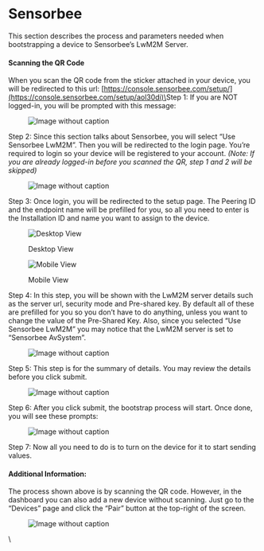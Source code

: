 # Sensorbee

This section describes the process and parameters needed when bootstrapping a device to Sensorbee’s LwM2M Server.

#### Scanning the QR Code <a href="#id-0a49fb333d6b40a6ab1a026905f3cbe6" id="id-0a49fb333d6b40a6ab1a026905f3cbe6"></a>

When you scan the QR code from the sticker attached in your device, you will be redirected to this url: [https://console.sensorbee.com/setup/](https://console.sensorbee.com/setup/aol30di)\<peeringcode>Step 1: If you are NOT logged-in, you will be prompted with this message:

<figure><img src="https://image-forwarder.notaku.so/aHR0cHM6Ly93d3cubm90aW9uLnNvL2ltYWdlL2h0dHBzJTNBJTJGJTJGczMtdXMtd2VzdC0yLmFtYXpvbmF3cy5jb20lMkZzZWN1cmUubm90aW9uLXN0YXRpYy5jb20lMkY3MzZkYWViNS05MWEyLTQzNGItODUyMS0yYmUxNTc0ODgyM2YlMkZVbnRpdGxlZC5wbmc_dGFibGU9YmxvY2smc3BhY2VJZD04YTlhZWQwNi1mODQ0LTRkZTQtYjk2Yi1jMTUyNjkzMWM1NTcmaWQ9MmM5NmNkNTEtNjJhMS00NTc2LWFmNTMtMjUwZGY0MGE5M2IwJmNhY2hlPXYyJndpZHRoPTExMDEuOTc0OTc1NTg1OTM3NQ==" alt="Image without caption"><figcaption></figcaption></figure>

Step 2: Since this section talks about Sensorbee, you will select “Use Sensorbee LwM2M”. Then you will be redirected to the login page. You’re required to login so your device will be registered to your account. _(Note: If you are already logged-in before you scanned the QR, step 1 and 2 will be skipped)_

<figure><img src="https://image-forwarder.notaku.so/aHR0cHM6Ly93d3cubm90aW9uLnNvL2ltYWdlL2h0dHBzJTNBJTJGJTJGczMtdXMtd2VzdC0yLmFtYXpvbmF3cy5jb20lMkZzZWN1cmUubm90aW9uLXN0YXRpYy5jb20lMkZiZjhkNDZlNi0xNWI4LTQxZjItOTVjNy04MTM2ZTJlYjVmNTglMkZVbnRpdGxlZC5wbmc_dGFibGU9YmxvY2smc3BhY2VJZD04YTlhZWQwNi1mODQ0LTRkZTQtYjk2Yi1jMTUyNjkzMWM1NTcmaWQ9MmU0OWFkZDEtNzkzNy00ZWU4LTk3M2ItZjRjNTAxYTQ1OTI3JmNhY2hlPXYyJndpZHRoPTEwNzg=" alt="Image without caption"><figcaption></figcaption></figure>

Step 3: Once login, you will be redirected to the setup page. The Peering ID and the endpoint name will be prefilled for you, so all you need to enter is the Installation ID and name you want to assign to the device.

<figure><img src="https://image-forwarder.notaku.so/aHR0cHM6Ly93d3cubm90aW9uLnNvL2ltYWdlL2h0dHBzJTNBJTJGJTJGczMtdXMtd2VzdC0yLmFtYXpvbmF3cy5jb20lMkZzZWN1cmUubm90aW9uLXN0YXRpYy5jb20lMkZlNjliNjFiZS0yZWZlLTQ0ZTctODM0ZS0wZWY1NjhiMWFhZDIlMkZVbnRpdGxlZC5wbmc_dGFibGU9YmxvY2smc3BhY2VJZD04YTlhZWQwNi1mODQ0LTRkZTQtYjk2Yi1jMTUyNjkzMWM1NTcmaWQ9NTAzMTgyM2EtMTIyMS00MTY3LThjNmItNTZmZGJmMzA2NDkzJmNhY2hlPXYyJndpZHRoPTEyNDg=" alt="Desktop View"><figcaption><p>Desktop View</p></figcaption></figure>

<figure><img src="https://image-forwarder.notaku.so/aHR0cHM6Ly93d3cubm90aW9uLnNvL2ltYWdlL2h0dHBzJTNBJTJGJTJGczMtdXMtd2VzdC0yLmFtYXpvbmF3cy5jb20lMkZzZWN1cmUubm90aW9uLXN0YXRpYy5jb20lMkYwZTcwOWExYi1lMzhmLTQ0YmItOGM2Zi1iOTllMzdjY2U0YTAlMkZVbnRpdGxlZC5wbmc_dGFibGU9YmxvY2smc3BhY2VJZD04YTlhZWQwNi1mODQ0LTRkZTQtYjk2Yi1jMTUyNjkzMWM1NTcmaWQ9NWFhYWE2ZGItMWEwMC00OWE0LWE0YjAtOTVlYmUzNDIzNDFhJmNhY2hlPXYyJndpZHRoPTQ4MA==" alt="Mobile View"><figcaption><p>Mobile View</p></figcaption></figure>

Step 4: In this step, you will be shown with the LwM2M server details such as the server url, security mode and Pre-shared key. By default all of these are prefilled for you so you don’t have to do anything, unless you want to change the value of the Pre-Shared Key. Also, since you selected “Use Sensorbee LwM2M” you may notice that the LwM2M server is set to “Sensorbee AvSystem”.

<figure><img src="https://image-forwarder.notaku.so/aHR0cHM6Ly93d3cubm90aW9uLnNvL2ltYWdlL2h0dHBzJTNBJTJGJTJGczMtdXMtd2VzdC0yLmFtYXpvbmF3cy5jb20lMkZzZWN1cmUubm90aW9uLXN0YXRpYy5jb20lMkY3NDJkMzAwMS0xYjFmLTQwYzQtYTQ0OS04OTJlNDg1NzIzNTQlMkZVbnRpdGxlZC5wbmc_dGFibGU9YmxvY2smc3BhY2VJZD04YTlhZWQwNi1mODQ0LTRkZTQtYjk2Yi1jMTUyNjkzMWM1NTcmaWQ9MWM3NTllOWYtNjNmMy00MDIwLWI0ZTgtZTRmOTY2NmExMmViJmNhY2hlPXYyJndpZHRoPTExMDQuNzc1MDI0NDE0MDYyNQ==" alt="Image without caption"><figcaption></figcaption></figure>

Step 5: This step is for the summary of details. You may review the details before you click submit.

<figure><img src="https://image-forwarder.notaku.so/aHR0cHM6Ly93d3cubm90aW9uLnNvL2ltYWdlL2h0dHBzJTNBJTJGJTJGczMtdXMtd2VzdC0yLmFtYXpvbmF3cy5jb20lMkZzZWN1cmUubm90aW9uLXN0YXRpYy5jb20lMkYzNTEyOTkwZC0wMGVmLTQzZTUtODY5Ni0wYzVlOGQzYzVkMzQlMkZVbnRpdGxlZC5wbmc_dGFibGU9YmxvY2smc3BhY2VJZD04YTlhZWQwNi1mODQ0LTRkZTQtYjk2Yi1jMTUyNjkzMWM1NTcmaWQ9MTUyZjRiNzYtYjAxMy00OThhLWIwZDQtZTkzODA2MDI3NTU0JmNhY2hlPXYyJndpZHRoPTExMDQuNzU=" alt="Image without caption"><figcaption></figcaption></figure>

Step 6: After you click submit, the bootstrap process will start. Once done, you will see these prompts:

<figure><img src="https://image-forwarder.notaku.so/aHR0cHM6Ly93d3cubm90aW9uLnNvL2ltYWdlL2h0dHBzJTNBJTJGJTJGczMtdXMtd2VzdC0yLmFtYXpvbmF3cy5jb20lMkZzZWN1cmUubm90aW9uLXN0YXRpYy5jb20lMkY4Mjc3OTljMS1mNTBjLTQ5YTMtYjFhMS1jNjY3MjI0ZmM1Y2IlMkZVbnRpdGxlZC5wbmc_dGFibGU9YmxvY2smc3BhY2VJZD04YTlhZWQwNi1mODQ0LTRkZTQtYjk2Yi1jMTUyNjkzMWM1NTcmaWQ9NjVmMzZhY2UtNjUzOC00MWU2LTlmYjYtOTQwYzdkM2ZjZmI1JmNhY2hlPXYyJndpZHRoPTgzMg==" alt="Image without caption"><figcaption></figcaption></figure>

Step 7: Now all you need to do is to turn on the device for it to start sending values.

#### Additional Information: <a href="#id-38d06ca4779d4125bc095e65f6d6470c" id="id-38d06ca4779d4125bc095e65f6d6470c"></a>

The process shown above is by scanning the QR code. However, in the dashboard you can also add a new device without scanning. Just go to the “Devices” page and click the “Pair” button at the top-right of the screen.

<figure><img src="https://image-forwarder.notaku.so/aHR0cHM6Ly93d3cubm90aW9uLnNvL2ltYWdlL2h0dHBzJTNBJTJGJTJGczMtdXMtd2VzdC0yLmFtYXpvbmF3cy5jb20lMkZzZWN1cmUubm90aW9uLXN0YXRpYy5jb20lMkZkYzI4NjFlYi0wZjFhLTRjYWQtODRiZi0yZjYyZDA0NDY4MzElMkZVbnRpdGxlZC5wbmc_dGFibGU9YmxvY2smc3BhY2VJZD04YTlhZWQwNi1mODQ0LTRkZTQtYjk2Yi1jMTUyNjkzMWM1NTcmaWQ9NjgzM2Q3OGItMzIxYi00MjlhLWJjM2MtODQ1YTQ1ODY1Y2U1JmNhY2hlPXYyJndpZHRoPTExMDQuNzI0OTc1NTg1OTM3NQ==" alt="Image without caption"><figcaption></figcaption></figure>

\
